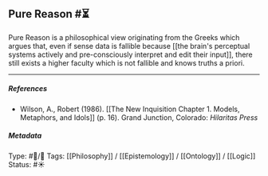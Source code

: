 ## Pure Reason  #⏳

Pure Reason is a philosophical view originating from the Greeks which argues that, even if sense data is fallible because [[the brain's perceptual systems actively and pre-consciously interpret and edit their input]], there still exists a higher faculty which is not fallible and knows truths a priori.

___

##### References

- Wilson, A., Robert (1986). [[The New Inquisition Chapter 1. Models, Metaphors, and Idols]] (p. 16). Grand Junction, Colorado: _Hilaritas Press_

##### Metadata

Type: #🔵/🔵 
Tags: [[Philosophy]] / [[Epistemology]] / [[Ontology]] / [[Logic]] 
Status: #☀️ 